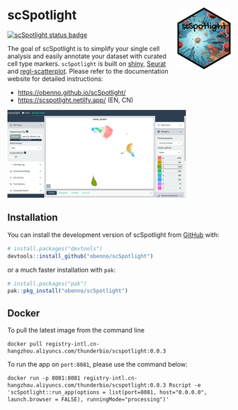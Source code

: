 
<!-- README.md is generated from README.Rmd. Please edit that file -->

# scSpotlight <a href="https://obenno.github.io/scSpotlight/"><img src="man/figures/logo.png" align="right" height="139" alt="scSpotlight website" /></a>

<!-- badges: start -->

[![scSpotlight status
badge](https://obenno.r-universe.dev/badges/scSpotlight)](https://obenno.r-universe.dev/scSpotlight)
<!-- badges: end -->

The goal of scSpotlight is to simplify your single cell analysis and
easily annotate your dataset with curated cell type markers.
`scSpotlight` is built on [shiny](https://shiny.posit.co/),
[Seurat](https://satijalab.org/seurat/) and
[regl-scatterplot](https://github.com/flekschas/regl-scatterplot).
Please refer to the documentation website for detailed instructions:

  - <https://obenno.github.io/scSpotlight/>
  - <https://scspotlight.netlify.app/> (EN, CN)

<img src="https://raw.githubusercontent.com/obenno/scSpotlight/main/vignettes/articles/images/scSpotlight_landingFigure.png" width="80%" />

## Installation

You can install the development version of scSpotlight from
[GitHub](https://github.com/) with:

``` r
# install.packages("devtools")
devtools::install_github("obenno/scSpotlight")
```

or a much faster installation with `pak`:

``` r
# install.packages("pak")
pak::pkg_install("obenno/scSpotlight")
```

## Docker

To pull the latest image from the command line

    docker pull registry-intl.cn-hangzhou.aliyuncs.com/thunderbio/scspotlight:0.0.3

To run the app on `port:8081`, please use the command below:

    docker run -p 8081:8081 registry-intl.cn-hangzhou.aliyuncs.com/thunderbio/scspotlight:0.0.3 Rscript -e 'scSpotlight::run_app(options = list(port=8081, host="0.0.0.0", launch.browser = FALSE), runningMode="processing")'
